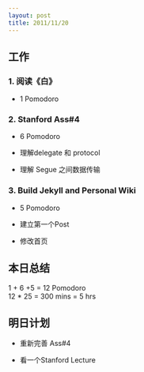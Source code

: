 ```yaml
---
layout: post
title: 2011/11/20
---
```


  
## 工作

### 1. 阅读《白》    
- 1 Pomodoro    

### 2. Stanford Ass#4  
- 6 Pomodoro    
	
- 理解delegate 和 protocol  
	
- 理解 Segue 之间数据传输  


### 3. Build Jekyll and Personal Wiki  
- 5 Pomodoro    
	  
- 建立第一个Post  
	  
- 修改首页    
  
## 本日总结    

1 + 6 +5 = 12 Pomodoro    
12 * 25 = 300 mins = 5 hrs  
  
## 明日计划    
  
- 重新完善 Ass#4

- 看一个Stanford Lecture 


  

    
